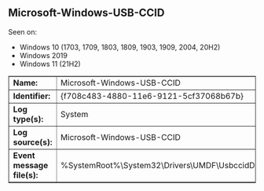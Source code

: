 ## Microsoft-Windows-USB-CCID

Seen on:
* Windows 10 (1703, 1709, 1803, 1809, 1903, 1909, 2004, 20H2)
* Windows 2019
* Windows 11 (21H2)

<table border="1" class="docutils">
  <tbody>
    <tr>
      <td><b>Name:</b></td>
      <td>Microsoft-Windows-USB-CCID</td>
    </tr>
    <tr>
      <td><b>Identifier:</b></td>
      <td>{f708c483-4880-11e6-9121-5cf37068b67b}</td>
    </tr>
    <tr>
      <td><b>Log type(s):</b></td>
      <td>System</td>
    </tr>
    <tr>
      <td><b>Log source(s):</b></td>
      <td>Microsoft-Windows-USB-CCID</td>
    </tr>
    <tr>
      <td><b>Event message file(s):</b></td>
      <td>%SystemRoot%\System32\Drivers\UMDF\UsbccidDriver.dll</td>
    </tr>
  </tbody>
</table>

&nbsp;

